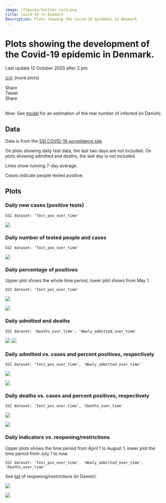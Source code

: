 ```yaml
---
image: /figures/twitter_card.png
title: Covid-19 in Denmark 
Description: Plots showing the Covid-19 epidemic in Denmark
---
```


# Plots showing the development of the Covid-19 epidemic in Denmark.
Last update 12 October 2020 after 2 pm. 

[🇩🇰](/index.md) (more plots)

<div class="likely">
    <div class="facebook">Share</div>
    <div class="twitter">Tweet</div>
    <div class="linkedin">Share</div>
</div>
<br>

*New*: See [model](/model.md) for an estimation of the real number of infected (in Danish).

## Data

Data is from the [SSI COVID-19 surveillance site](https://www.ssi.dk/sygdomme-beredskab-og-forskning/sygdomsovervaagning/c/covid19-overvaagning).

On plots showing daily test data, the last two days are not included. On plots showing admitted and deaths, the last day is not included.

Lines show running 7-day average. 

*Cases* indicate people tested positive. 

## Plots
 
### Daily new cases (positive tests) 

``SSI dataset: 'Test_pos_over_time'``

![](/figures/en_test_pos.png)

### Daily number of tested people and cases

``SSI dataset: 'Test_pos_over_time'``

![](/figures/en_tests.png) 

### Daily percentage of positives
Upper plot shows the whole time period, lower plot shows from May 1. 

``SSI dataset: 'Test_pos_over_time'``

![](/figures/en_pct_2.png) 


![](/figures/en_pct.png) 




### Daily admitted and deaths

``SSI dataset: 'Deaths_over_time', 'Newly_admitted_over_time'``

![](/figures/en_hosp.png) 
![](/figures/en_deaths.png) 

### Daily admitted vs. cases and percent positives, respectively

``SSI dataset: 'Test_pos_over_time', 'Newly_admitted_over_time'``

![](/figures/en_postest_admitted_barplot_2.png) 

![](/figures/en_pct_admitted_barplot_2.png)


### Daily deaths vs. cases and percent positives, respectively

``SSI dataset: 'Test_pos_over_time', 'Deaths_over_time'``

![](/figures/en_postest_deaths_barplot_2.png) 

![](/figures/en_pct_deaths_barplot_2.png)


### Daily indicators vs. reopening/restrictions
Upper plots shows the time period from April 1 to August 1, lower plot the time period from July 1 to now. 

``SSI dataset: 'Test_pos_over_time', 'Newly_admitted_over_time', 'Deaths_over_time'``

See [list](/tiltag.md) of reopening/restrictions (in Danish).

![](/figures/en_tiltag_april.png) 

![](/figures/en_tiltag_july.png) 





